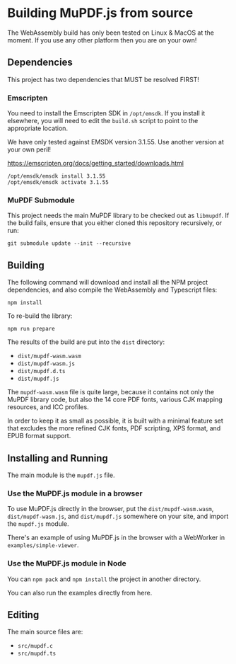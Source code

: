 # Building MuPDF.js from source

The WebAssembly build has only been tested on Linux & MacOS at the moment. If you use
any other platform then you are on your own!

## Dependencies

This project has two dependencies that MUST be resolved FIRST!

### Emscripten

You need to install the Emscripten SDK in `/opt/emsdk`.
If you install it elsewhere, you will need to edit the `build.sh` script to point to the appropriate location.

We have only tested against EMSDK version 3.1.55. Use another version at your own peril!

https://emscripten.org/docs/getting_started/downloads.html

	/opt/emsdk/emsdk install 3.1.55
	/opt/emsdk/emsdk activate 3.1.55

### MuPDF Submodule

This project needs the main MuPDF library to be checked out as `libmupdf`.
If the build fails, ensure that you either cloned this repository recursively, or run:

	git submodule update --init --recursive

## Building

The following command will download and install all the NPM project dependencies,
and also compile the WebAssembly and Typescript files:

	npm install

To re-build the library:

	npm run prepare

The results of the build are put into the `dist` directory:

- `dist/mupdf-wasm.wasm`
- `dist/mupdf-wasm.js`
- `dist/mupdf.d.ts`
- `dist/mupdf.js`

The `mupdf-wasm.wasm` file is quite large, because it contains not only the
MuPDF library code, but also the 14 core PDF fonts, various CJK mapping
resources, and ICC profiles.

In order to keep it as small as possible, it is built with a minimal feature set
that excludes the more refined CJK fonts, PDF scripting, XPS format, and EPUB format support.

## Installing and Running

The main module is the `mupdf.js` file.

### Use the MuPDF.js module in a browser

To use MuPDF.js directly in the browser, put the `dist/mupdf-wasm.wasm`,
`dist/mupdf-wasm.js`, and `dist/mupdf.js` somewhere on your site, and import
the `mupdf.js` module.

There's an example of using MuPDF.js in the browser with a WebWorker in `examples/simple-viewer`.

### Use the MuPDF.js module in Node

You can `npm pack` and `npm install` the project in another directory.

You can also run the examples directly from here.

## Editing

The main source files are:

- `src/mupdf.c`
- `src/mupdf.ts`
